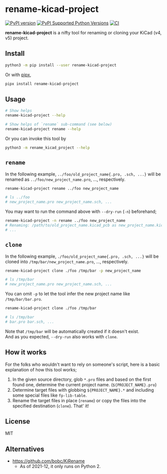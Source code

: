 # rename-kicad-project
[![PyPI version](https://badge.fury.io/py/rename-kicad-project.svg)](https://badge.fury.io/py/rename-kicad-project)
[![PyPI Supported Python Versions](https://img.shields.io/pypi/pyversions/rename-kicad-project.svg)](https://pypi.python.org/pypi/rename-kicad-project/)
[![CI](https://github.com/likeablob/rename-kicad-project/actions/workflows/ci.yml/badge.svg)](https://github.com/likeablob/rename-kicad-project/actions/workflows/ci.yml)

**rename-kicad-project** is a nifty tool for renaming or cloning your KiCad (v4, v5) project.

## Install
```sh
python3 -m pip install --user rename-kicad-project
```
Or with [pipx](https://github.com/pypa/pipx),
```sh
pipx install rename-kicad-project
```

## Usage
```sh
# Show helps
rename-kicad-project --help

# Show helps of `rename` sub-command (see below)
rename-kicad-project rename --help
```
Or you can invoke this tool by 
```sh
python3 -m rename_kicad_project --help
```

## `rename`
In the following example, `../foo/old_project_name{.pro, .sch, ...}` will be renamed as `../foo/new_project_name.pro`, ..., respectively.
```sh
rename-kicad-project rename ../foo new_project_name

# ls ../foo
# new_project_name.pro new_project_name.sch, ...
```
You may want to run the command above with `--dry-run` (`-n`) beforehand;
```sh
rename-kicad-project -n rename ../foo new_project_name
# Renaming: /path/to/old_project_name.kicad_pcb as new_project_name.kicad_pcb
# ...
```

## `clone`
In the following example, `./foo/old_project_name{.pro, .sch, ...}` will be cloned into `/tmp/bar/new_project_name.pro`, ..., respectively.
```sh
rename-kicad-project clone ./foo /tmp/bar -p new_project_name

# ls /tmp/bar
# new_project_name.pro new_project_name.sch, ...
```
You can omit `-p` to let the tool infer the new project name like `/tmp/bar/bar.pro`.
```sh
rename-kicad-project clone ./foo /tmp/bar

# ls /tmp/bar
# bar.pro bar.sch, ...
```
Note that `/tmp/bar` will be automatically created if it doesn't exist.  
And as you expected, `--dry-run` also works with `clone`.

## How it works
For the folks who wouldn't want to rely on someone's script, here is a basic explanation of how this tool works;
1. In the given source directory, glob `*.pro` files and based on the first found one, determine the current project name. (`${PROJECT_NAME}.pro`)
2. Determine target files with globbing `${PROJECT_NAME}.*` and including some special files like `fp-lib-table`.
3. Rename the target files in place (`rename`) or copy the files into the specified destination (`clone`). That' it!

## License
MIT

## Alternatives
- https://github.com/bobc/KiRename
  - As of 2021-12, it only runs on Python 2.

